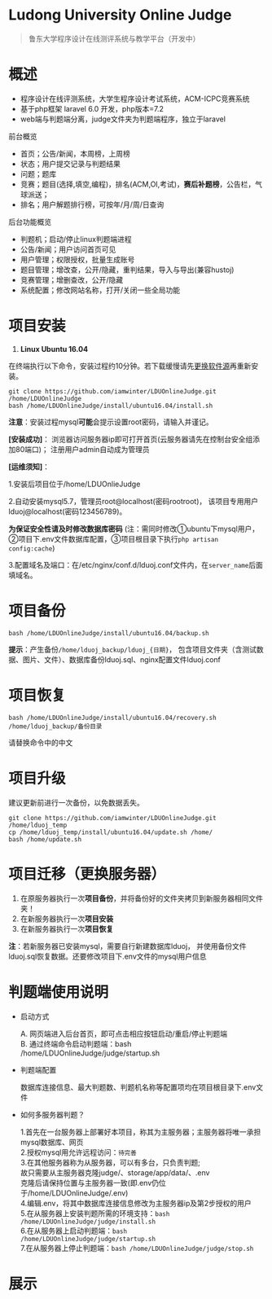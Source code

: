 Ludong University Online Judge
===
  > 鲁东大学程序设计在线测评系统与教学平台（开发中）


# 概述

  - 程序设计在线评测系统，大学生程序设计考试系统，ACM-ICPC竞赛系统
  - 基于php框架 laravel 6.0 开发，php版本=7.2
  - web端与判题端分离，judge文件夹为判题端程序，独立于laravel
  
  前台概览
  
  + 首页；公告/新闻，本周榜，上周榜
  + 状态；用户提交记录与判题结果
  + 问题；题库
  + 竞赛；题目(选择,填空,编程)，排名(ACM,OI,考试)，**赛后补题榜**，公告栏，气球派送；
  + 排名；用户解题排行榜，可按年/月/周/日查询
  
  后台功能概览

  + 判题机；启动/停止linux判题端进程
  + 公告/新闻；用户访问首页可见
  + 用户管理；权限授权，批量生成账号
  + 题目管理；增改查，公开/隐藏，重判结果，导入与导出(兼容hustoj)
  + 竞赛管理；增删查改，公开/隐藏
  + 系统配置；修改网站名称，打开/关闭一些全局功能

# 项目安装
  
  1. **Linux Ubuntu 16.04**
   
  在终端执行以下命令，安装过程约10分钟。若下载缓慢请先[更换软件源](https://blog.csdn.net/winter2121/article/details/103335319)再重新安装。
  ```
  git clone https://github.com/iamwinter/LDUOnlineJudge.git /home/LDUOnlineJudge
  bash /home/LDUOnlineJudge/install/ubuntu16.04/install.sh
  ```
  **注意**：安装过程mysql**可能**会提示设置root密码，请输入并谨记。
  
  **[安装成功]**：
  浏览器访问服务器ip即可打开首页(云服务器请先在控制台安全组添加80端口)；
  注册用户admin自动成为管理员
  
  **[运维须知]**： 
  
  1.安装后项目位于/home/LDUOnlieJudge
  
  2.自动安装mysql5.7，管理员root@localhost(密码rootroot)，
  该项目专用用户lduoj@localhost(密码123456789)。
  
  **为保证安全性请及时修改数据库密码**
  (注：需同时修改①ubuntu下mysql用户，②项目下.env文件数据库配置，③项目根目录下执行`php artisan config:cache`)
  
  3.配置域名及端口：在/etc/nginx/conf.d/lduoj.conf文件内，在`server_name`后面填域名。

# 项目备份
  ```
  bash /home/LDUOnlineJudge/install/ubuntu16.04/backup.sh
  ```
  **提示**：产生备份`/home/lduoj_backup/lduoj_{日期}`，
  包含项目文件夹（含测试数据、图片、文件）、数据库备份lduoj.sql、nginx配置文件lduoj.conf

# 项目恢复
  ```
  bash /home/LDUOnlineJudge/install/ubuntu16.04/recovery.sh  /home/lduoj_backup/备份目录
  ```  
  请替换命令中的中文

# 项目升级

  建议更新前进行一次备份，以免数据丢失。
  ```
  git clone https://github.com/iamwinter/LDUOnlineJudge.git /home/lduoj_temp
  cp /home/lduoj_temp/install/ubuntu16.04/update.sh /home/
  bash /home/update.sh
  ```
# 项目迁移（更换服务器）
  1. 在原服务器执行一次**项目备份**，并将备份好的文件夹拷贝到新服务器相同文件夹！  
  2. 在新服务器执行一次**项目安装**  
  3. 在新服务器执行一次**项目恢复**  
  
  **注**：若新服务器已安装mysql，需要自行新建数据库lduoj，
  并使用备份文件lduoj.sql恢复数据。还要修改项目下.env文件的mysql用户信息

# 判题端使用说明
  
  + 启动方式
  
    A. 网页端进入后台首页，即可点击相应按钮启动/重启/停止判题端  
    B. 通过终端命令启动判题端：bash /home/LDUOnlineJudge/judge/startup.sh

  + 判题端配置
  
    数据库连接信息、最大判题数、判题机名称等配置项均在项目根目录下.env文件
  
  + 如何多服务器判题？
  
    1.首先在一台服务器上部署好本项目，称其为主服务器；主服务器将唯一承担mysql数据库、网页  
    2.授权mysql用允许远程访问：`待完善`  
    3.在其他服务器称为从服务器，可以有多台，只负责判题;  
      故只需要从主服务器克隆judge/、storage/app/data/、.env  
      克隆后请保持位置与主服务器一致(即.env仍位于/home/LDUOnlineJudge/.env)  
    4.编辑.env，将其中数据库连接信息修改为主服务器ip及第2步授权的用户  
    5.在从服务器上安装判题所需的环境支持：`bash /home/LDUOnlineJudge/judge/install.sh`  
    6.在从服务器上启动判题端：`bash /home/LDUOnlineJudge/judge/startup.sh`  
    7.在从服务器上停止判题端：`bash /home/LDUOnlineJudge/judge/stop.sh`


# 展示
